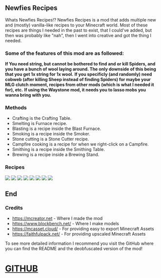 ## Newfies Recipes

Whats Newfies Recipes!? Newfies Recipes is a mod that adds multiple new and (mostly) vanilla-like recipes to your Minecraft world. Most of these recipes are things I needed in the past to exist, that I could've added, but then was probably like "nah", then I went into creative and got the thing I needed.

### Some of the features of this mod are as followed:
**If You need string, but cannot be bothered to find and or kill Spiders, and you have a bunch of wool laying around. The only downside of this being that you get 1x string for 1x wool.**
**If you specificly (and randomly) need cobweb (after killing Sheep instead of finding Spiders) for maybe your MLG clutch moment, recipes from other mods (which is what I needed it for), etc.**
**If using the Waystone mod, it needs you to lasso mobs you wanna bring with you.**

### Methods

- Crafting is the Crafting Table.
- Smelting is Furnace recipe.
- Blasting is a recipe inside the Blast Furnace.
- Smoking is a recipe inside the Smoker.
- Stone cutting is a Stone Cutter recipe.
- Campfire cooking is a recipe for when we right-click on a Campfire.
- Smithing is a recipe inside the Smithing Table.
- Brewing is a recipe inside a Brewing Stand.

### Recipes

![](https://github.com/Newfies/Minecraft-Mods/blob/main/Newfies%20Recipes/v1.19.2/res/RecipeShowcase7.png?raw=true)
![](https://github.com/Newfies/Minecraft-Mods/blob/main/Newfies%20Recipes/v1.19.2/res/RecipeShowcase1.gif?raw=true)
![](https://github.com/Newfies/Minecraft-Mods/blob/main/Newfies%20Recipes/v1.19.2/res/RecipeShowcase2.gif?raw=true)
![](https://github.com/Newfies/Minecraft-Mods/blob/main/Newfies%20Recipes/v1.19.2/res/RecipeShowcase3.png?raw=true)
![](https://github.com/Newfies/Minecraft-Mods/blob/main/Newfies%20Recipes/v1.19.2/res/RecipeShowcase8.png?raw=true)
![](https://github.com/Newfies/Minecraft-Mods/blob/main/Newfies%20Recipes/v1.19.2/res/RecipeShowcase4.png?raw=true)
![](https://github.com/Newfies/Minecraft-Mods/blob/main/Newfies%20Recipes/v1.19.2/res/RecipeShowcase6.png?raw=true)
![](https://github.com/Newfies/Minecraft-Mods/blob/main/Newfies%20Recipes/v1.19.2/res/RecipeShowcase5.png?raw=true)

## End

### Credits
- https://mcreator.net - Where I made the mod
- https://www.blockbench.net/ - Where I make models
- https://mcasset.cloud/ - For providing easy to export Minecraft Assets
- https://faithfulpack.net/ - For providing upscaled Minecraft Assets

To see more detailed information I recommend you visit the GitHub where you can find the README and the deobfuscated version of the mod!

# [GITHUB](https://github.com/Newfies/Minecraft-Mods/tree/main/Newfies%20Recipes)
